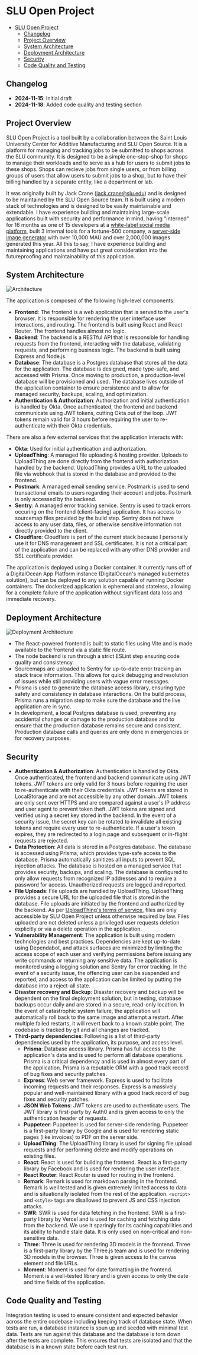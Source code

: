 # SLU Open Project

- [SLU Open Project](#slu-open-project)
  - [Changelog](#changelog)
  - [Project Overview](#project-overview)
  - [System Architecture](#system-architecture)
  - [Deployment Architecture](#deployment-architecture)
  - [Security](#security)
  - [Code Quality and Testing](#code-quality-and-testing)

## Changelog

- **2024-11-15**: Initial draft
- **2024-11-18**: Added code quality and testing section

## Project Overview
SLU Open Project is a tool built by a collaboration between the Saint Louis University Center for Additive Manufacturing and SLU Open Source. It is a platform for managing and tracking jobs to be submitted to shops across the SLU community. It is designed to be a simple one-stop-shop for shops to manage their workloads and to serve as a hub for users to submit jobs to these shops. Shops can recieve jobs from single users, or from billing groups of users that allow users to submit jobs to a shop, but to have their billing handled by a separate entity, like a department or lab.

It was originally built by Jack Crane (jack.crane@slu.edu) and is designed to be maintained by the SLU Open Source team. It is built using a modern stack of technologies and is designed to be easily maintainable and extendable. I have experience building and maintaining large-scale applications built with security and performance in mind, having "interned" for 16 months as one of 15 developers at a [white-label social media platform](https://apollos.app), built 3 internal tools for a fortune-500 company, a [server-side image generator](https://og-image.xyz) with over 10,000 MAU and over 2,000,000 images generated this year. All this to say, I have experience building and maintaining applications and have put great consideration into the futureproofing and maintainability of this application.

## System Architecture

![Architecture](./arch.png)

The application is composed of the following high-level components:

- **Frontend**: The frontend is a web application that is served to the user's browser. It is responsible for rendering the user interface user interactions, and routing. The frontend is built using React and React Router. The frontend handles almost no logic.
- **Backend**: The backend is a RESTful API that is responsible for handling requests from the frontend, interacting with the database, validating requests, and performing business logic. The backend is built using Express and Node.js.
- **Database**: The database is a Postgres database that stores all the data for the application. The database is designed, made type-safe, and accessed with Prisma. Once moving to production, a production-level database will be provisioned and used. The database lives outside of the application container to ensure persistence and to allow for managed security, backups, scaling, and optimization.
- **Authentication & Authorization**: Authorization and initial authentication is handled by Okta. Once authenticated, the frontend and backend communicate using JWT tokens, cutting Okta out of the loop. JWT tokens remain valid for 3 hours before requiring the user to re-authenticate with their Okta credentials.

There are also a few external services that the application interacts with:

- **Okta**: Used for initial authentication and authorization.
- **UploadThing**: A managed file uploading & hosting provider. Uploads to UploadThing are done directly from the frontend with authorization handled by the backend. UploadThing provides a URL to the uploaded file via webhook that is stored in the database and provided to the frontend.
- **Postmark**: A managed email sending service. Postmark is used to send transactional emails to users regarding their account and jobs. Postmark is only accessed by the backend.
- **Sentry**: A managed error tracking service. Sentry is used to track errors occuring on the frontend (client-facing) application. It has access to sourcemap files provided by the build step. Sentry does not have access to any user data, files, or otherwise sensitive information not directly provided to the client.
- **Cloudflare**: Cloudflare is part of the current stack because I personally use it for DNS management and SSL certificates. It is not a critical part of the application and can be replaced with any other DNS provider and SSL certificate provider.

The application is deployed using a Docker container. It currently runs off of a DigitalOcean App Platform instance (DigitalOcean's managed kubernetes solution), but can be deployed to any solution capable of running Docker containers. The dockerized application is ephemeral and stateless, allowing for a complete failure of the application without significant data loss and immediate recovery.

## Deployment Architecture

![Deployment Architecture](./build.png)

- The React-powered frontend is built to static files using Vite and is made available to the frontend via a static file route.
- The node backend is run through a strict ESLint step ensuring code quality and consistency.
- Sourcemaps are uploaded to Sentry for up-to-date error tracking an stack trace information. This allows for quick debugging and resolution of issues while still providing users with vague error messages.
- Prisma is used to generate the database access library, ensuring type safety and consistency in database interactions. On the build process, Prisma runs a migration step to make sure the database and the live application are in sync.
- In development, a local Postgres database is used, preventing any accidental changes or damage to the production database and to ensure that the production database remains secure and consistent. Production database calls and queries are only done in emergencies or for recovery purposes.

## Security

- **Authentication & Authorization**: Authentication is handled by Okta. Once authenticated, the frontend and backend communicate using JWT tokens. JWT tokens are only valid for 3 hours before requiring the user to re-authenticate with their Okta credentials. JWT tokens are stored in LocalStorage and are not accessible by any other domain. JWT tokens are only sent over HTTPS and are compared against a user's IP address and user agent to prevent token theft. JWT tokens are signed and verified using a secret key stored in the backend. In the event of a security issue, the secret key can be rotated to invalidate all existing tokens and require every user to re-authenticate. If a user's token expires, they are redirected to a login page and subsequent or in-flight requests are rejected.
- **Data Protection**: All data is stored in a Postgres database. The database is accessed using Prisma, which provides type-safe access to the database. Prisma automatically sanitizes all inputs to prevent SQL injection attacks. The database is hosted on a managed service that provides security, backups, and scaling. The database is configured to only allow requests from recognized IP addresses and to require a password for access. Unauthorized requests are logged and reported.
- **File Uploads**: File uploads are handled by UploadThing. UploadThing provides a secure URL for the uploaded file that is stored in the database. File uploads are initiated by the frontend and authorized by the backend. As per [UploadThing's terms of service](https://uploadthing.com/info/terms-of-service), files are only accessible by SLU Open Project unless otherwise required by law. Files uploaded are not deleted unless a privileged user requests deletion explicitly or via a delete operation in the application.
- **Vulnerability Management**: The application is built using modern technologies and best practices. Dependencies are kept up-to-date using Dependabot, and attack surfaces are minimized by limiting the access scope of each user and verifying permissions before issuing any write commands or returning any sensitive data. The application is monitored using a logging solution and Sentry for error tracking. In the event of a security issue, the offending user can be suspended and reported, and access to the application can be limited by putting the database into a reject-all state.
- **Disaster recovery and Backup**: Disaster recovery and backup will be dependent on the final deployment solution, but in testing, database backups occur daily and are stored in a secure, read-only location. In the event of catastrophic system failure, the application will automatically roll back to the same image and attempt a restart. After multiple failed restarts, it will revert back to a known stable point. The codebase is tracked by git and all changes are tracked.
- **Third-party dependencies**: Following is a list of third-party dependencies used by the application, its purpose, and access level.
  - **Prisma**: Database access library. Prisma has full access to the application's data and is used to perform all database operations. Prisma is a critical dependency and is used in almost every part of the application. Prisma is a reputable ORM with a good track record of bug fixes and security patches.
  - **Express**: Web server framework. Express is used to facilitate incoming requests and their responses. Express is a massively popular and well-maintained library with a good track record of bug fixes and security patches.
  - **JSON Web Tokens**: JWT tokens are used to authenticate users. The JWT library is first-party by Auth0 and is given access to only the authentication header of requests.
  - **Puppeteer**: Puppeteer is used for server-side rendering. Puppeteer is a first-party library by Google and is used for rendering static pages (like invoices) to PDF on the server side.
  - **UploadThing**: The UploadThing library is used for signing file upload requests and for performing delete and modify operations on existing files.
  - **React**: React is used for building the frontend. React is a first-party library by Facebook and is used for rendering the user interface.
  - **React Router**: React Router is used for routing in the frontend.
  - **Remark**: Remark is used for markdown parsing in the frontend. Remark is well tested and is given extremely limited access to data and is situationally isolated from the rest of the application. `<script>` and `<style>` tags are disallowed to prevent JS and CSS injection attacks.
  - **SWR**: SWR is used for data fetching in the frontend. SWR is a first-party library by Vercel and is used for caching and fetching data from the backend. We use it sparingly for its caching capabilities and its ability to handle stale data. It is only used on non-critical and non-sensitive data.
  - **Three**: Three is used for rendering 3D models in the frontend. Three is a first-party library by the Three.js team and is used for rendering 3D models in the browser. Three is given access to the canvas element and file URLs.
  - **Moment**: Moment is used for date formatting in the frontend. Moment is a well-tested library and is given access to only the date and time fields of the application.

## Code Quality and Testing

Integration testing is used to ensure consistent and expected behavior across the entire codebase including keeping track of database state. When tests are run, a database instance is spun up and seeded with minimal test data. Tests are run against this database and the database is torn down after the tests are complete. This ensures that tests are isolated and that the database is in a known state before each test run.